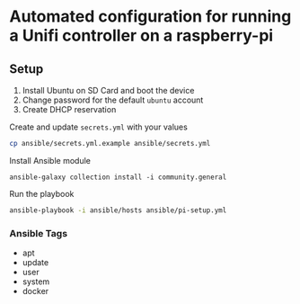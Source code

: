 # Automated configuration for running a Unifi controller on a raspberry-pi

## Setup

1. Install Ubuntu on SD Card and boot the device
2. Change password for the default `ubuntu` account
3. Create DHCP reservation

Create and update `secrets.yml` with your values

```bash
cp ansible/secrets.yml.example ansible/secrets.yml
```

Install Ansible module

`ansible-galaxy collection install -i community.general`

Run the playbook

```bash
ansible-playbook -i ansible/hosts ansible/pi-setup.yml
```

### Ansible Tags
* apt
* update
* user
* system
* docker


